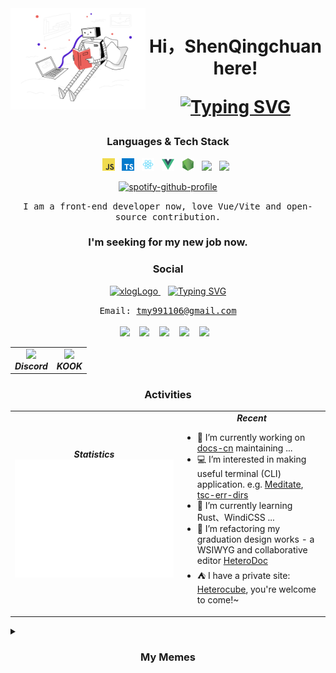 <div align="center">
<img align="left" src="https://raw.githubusercontent.com/L0um15/L0um15/master/svg/artificialintelligence.svg" height="162px" />
</div>

<h1 align="center">
Hi，ShenQingchuan here!

[![Typing SVG](https://readme-typing-svg.demolab.com?font=Fira+Code&pause=10&width=355&vCenter=true&hCenter=true&lines=Inspire+creativity%2C+Enrich+life)](https://git.io/typing-svg)
</h1>

<h3 align="center">Languages & Tech Stack</h3>
<p align="center">
    <img height="20" src="https://raw.githubusercontent.com/github/explore/80688e429a7d4ef2fca1e82350fe8e3517d3494d/topics/javascript/javascript.png">&nbsp;&nbsp;
    <img height="20" src="https://raw.githubusercontent.com/github/explore/80688e429a7d4ef2fca1e82350fe8e3517d3494d/topics/typescript/typescript.png">&nbsp;&nbsp;
    <img height="20" src="https://raw.githubusercontent.com/github/explore/80688e429a7d4ef2fca1e82350fe8e3517d3494d/topics/react/react.png">&nbsp;&nbsp;
    <img height="20" src="https://raw.githubusercontent.com/github/explore/80688e429a7d4ef2fca1e82350fe8e3517d3494d/topics/vue/vue.png">&nbsp;&nbsp;
    <img height="20" src="https://raw.githubusercontent.com/github/explore/80688e429a7d4ef2fca1e82350fe8e3517d3494d/topics/nodejs/nodejs.png">&nbsp;&nbsp;
    <img height="20" src="https://user-images.githubusercontent.com/46062972/136497244-be103dd7-7bb0-4488-9727-655889b8ce0d.png">&nbsp;&nbsp;
    <img height="20" src="https://user-images.githubusercontent.com/46062972/154654125-e7934f6c-1c8c-4b49-9b37-12375f9ab9a2.png">&nbsp;&nbsp;
</p>

<div align="center">
    
[![spotify-github-profile](https://spotify-github-profile.vercel.app/api/view?uid=31blxbywlqvaz2xcqw4v3a6kmag4&cover_image=true&theme=natemoo-re&show_offline=false&background_color=121212&interchange=false&bar_color=53b14f&bar_color_cover=false)](https://github.com/kittinan/spotify-github-profile)    
    
</div>
<p align="center">
    <samp>
    I am a front-end developer now, love Vue/Vite and open-source contribution. <br>
    </samp>
</p>

<h3 align="center">
    I'm seeking for my new job now.
</h3>

<h3 align="center">Social</h3>

<div align="center">
  <a href="https://xlog.htcube.top">
    <img src="https://user-images.githubusercontent.com/46062972/231430060-1ff612e2-a8d1-4717-b181-0a6e83fcb2c5.png" alt="xlogLogo" width="24" height="24" /> 
  </a> &nbsp;&nbsp; 
  <a href="https://xlog.htcube.top">
      <img src="https://readme-typing-svg.demolab.com?font=Fira+Code&size=13&duration=1&pause=1000&color=FE7543&hCenter=true&vCenter=true&repeat=false&width=300&height=24&lines=https%3A%2F%2Fshenqingchuan.xlog.app" alt="Typing SVG" />
  </a>
</div>

<p align="center">
    <samp>
       Email: <a href="mailto:tmy991106@gmail.com">tmy991106@gmail.com</a>
    </samp>
    <br/><br/>
    <a href="https://web.okjike.com/u/AB2C438B-6A6A-4625-9722-23A816DFB768"> <img height="20" src="https://user-images.githubusercontent.com/46062972/190096676-6095c719-4cf5-4148-afc2-a00b256b6e40.png"></a> &nbsp;&nbsp;
    <a href="https://twitter.com/Shenqingchuan"> <img height="20" src="https://user-images.githubusercontent.com/46062972/190095674-1edcfa35-6ea9-47b4-b969-35ff9104e7cd.png"></a> &nbsp;&nbsp;
    <a href="https://www.zhihu.com/people/tang-meng-yu-53"> <img height="20" src="https://user-images.githubusercontent.com/46062972/190096127-e3cadf80-6858-4ae4-981c-632246d7b82f.png"></a> &nbsp;&nbsp;
    <a href="https://weibo.com/u/6803477099"> <img height="20" src="https://user-images.githubusercontent.com/46062972/190096532-03e4290e-b88d-49c1-acbb-99f700b3b7ed.png"></a> &nbsp;&nbsp;
    <a href="https://space.bilibili.com/7473239"> <img height="20" src="https://user-images.githubusercontent.com/46062972/194840497-22835c48-f50b-483e-ad6c-98548d463944.png"></a> &nbsp;&nbsp;
</p>

<table align="center">
    <tr>
        <td align="center">
            <a href="https://discord.gg/uGezZ3xMxy">
                <img src="https://user-images.githubusercontent.com/46062972/180124463-e698d9f2-7d1b-4fbc-bce5-f98c01c39bc5.png" height="60px" />
            </a>
            <div><b><em><spam>Discord</spam></em></b></div>
        </td>
        <td align="center">
            <a href="https://www.kookapp.cn/app/channels/1680614231520080/7765975899421527">
                <img src="https://user-images.githubusercontent.com/46062972/190089430-4de2f728-4c97-45af-8a54-01b66a86a596.png" height="60px" />
            </a>
            <div><b><em><spam>KOOK</spam></em></b></div>
        </td>
    </tr>
</table>

<h3 align="center">Activities</h3>


<table align="center">
    <tr>
        <td align="center">
              <div><b><em><spam>Statistics</spam></em></b></div>
              <img align="left" src="./base_metrics.svg" />
        </td>
        <td align="left">
            <div align="center"><b><em><spam>Recent</spam></em></b></div>
            <ul>
                <li >🔭 I’m currently working on <a href="https://github.com/vitejs/docs-cn">docs-cn</a> maintaining ... </li>
                <li >💻 I’m interested in making useful terminal (CLI) application. e.g.
                    <a href="https://github.com/ShenQingchuan/meditate">Meditate</a>, 
                    <a href="https://github.com/ShenQingchuan/tsc-err-dirs">tsc-err-dirs</a> 
                </li>
                <li >🌱 I’m currently learning Rust、WindiCSS ... </li>
                <li >🔧 I’m refactoring my graduation design works - a WSIWYG and collaborative editor <a href="https://github.com/ShenQingchuan/HeteroDoc">HeteroDoc</a> </li>
                <li>⛺️ I have a private site: <a href="https://heterocube.top">Heterocube</a>, you're welcome to come!~ </li>
            </ul>
        </td>
    </tr>
</table>

<details>
<summary>
    <h3 align="center">My Memes</h3>
</summary>
    

<p
    <samp> <b>龙，答应我，收购苹果。</b> </samp>
    <div align="left">
      <a href="#">
        <img src="https://user-images.githubusercontent.com/46062972/177761749-da9d5297-87ac-4c30-b069-16bc685a7e80.png" width="150"> 
        <span>&nbsp;&nbsp;&nbsp;</span>
        <img src="https://user-images.githubusercontent.com/46062972/177762098-5ea66dc6-5c5b-4877-9edc-0610f4816530.jpeg" width="150">
        <span>&nbsp;&nbsp;&nbsp;</span>
        <img width="160px" src="https://user-images.githubusercontent.com/46062972/180403602-495bd61a-139d-423b-9cfb-74c7b47cdab4.png" />
        <span>&nbsp;&nbsp;&nbsp;</span>
      </a>
    </div>
</p>

</details>
